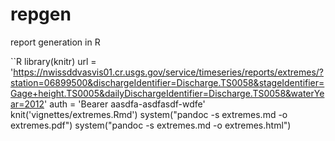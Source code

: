# repgen
report generation in R


``R
library(knitr)
url = 'https://nwissddvasvis01.cr.usgs.gov/service/timeseries/reports/extremes/?station=06899500&dischargeIdentifier=Discharge.TS0058&stageIdentifier=Gage+height.TS0005&dailyDischargeIdentifier=Discharge.TS0058&waterYear=2012'
auth = 'Bearer aasdfa-asdfasdf-wdfe'
knit('vignettes/extremes.Rmd')
system("pandoc -s extremes.md -o extremes.pdf")
system("pandoc -s extremes.md -o extremes.html")
```